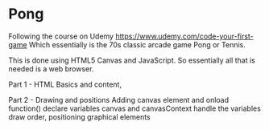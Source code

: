 # Pong

Following the course on Udemy https://www.udemy.com/code-your-first-game
Which essentially is the 70s classic arcade game Pong or Tennis.


This is done using HTML5 Canvas and JavaScript.
So essentially all that is needed is a web browser.

Part 1 - HTML Basics and content,

Part 2 - Drawing and positions
          Adding canvas element and onload function()
          declare variables canvas and canvasContext
          handle the variables
          draw order, positioning graphical elements
